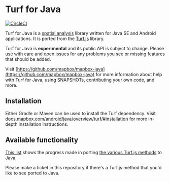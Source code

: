 # Turf for Java 

[![CircleCI](https://circleci.com/gh/mapbox/mapbox-java.svg?style=svg)](https://circleci.com/gh/mapbox/mapbox-java)

Turf for Java is a [spatial analysis](http://en.wikipedia.org/wiki/Spatial_analysis) library written for Java SE and Android applications. It is ported from the [Turf.js](https://github.com/Turfjs/turf/) library.

Turf for Java is **experimental** and its public API is subject to change. Please use with care and open issues for any problems you see or missing features that should be added. 

Visit [https://github.com/mapbox/mapbox-java](https://github.com/mapbox/mapbox-java) for more information about help with Turf for Java, using SNAPSHOTs, contributing your own code, and more.

## Installation

Either Gradle or Maven can be used to install the Turf dependency. Visit [docs.mapbox.com/android/java/overview/turf/#installation](https://docs.mapbox.com/android/java/overview/turf/#installation) for more in-depth installation instructions.

## Available functionality

[This list](https://github.com/mapbox/mapbox-java/blob/main/docs/turf-port.md) shows the progress made in porting [the various Turf.js methods](http://turfjs.org/docs/) to Java. 

Please make a ticket in this repository if there's a Turf.js method that you'd like to see ported to Java.
